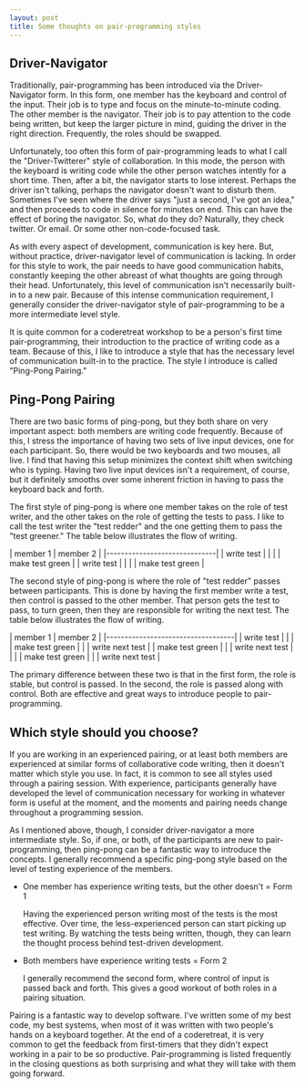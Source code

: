 ```yaml
---
layout: post
title: Some thoughts on pair-programming styles
---
```


## Driver-Navigator

Traditionally, pair-programming has been introduced via the Driver-Navigator form. In this form, one member has the keyboard and control of the input. Their job is to type and focus on the minute-to-minute coding. The other member is the navigator. Their job is to pay attention to the code being written, but keep the larger picture in mind, guiding the driver in the right direction. Frequently, the roles should be swapped.

Unfortunately, too often this form of pair-programming leads to what I call the "Driver-Twitterer" style of collaboration. In this mode, the person with the keyboard is writing code while the other person watches intently for a short time. Then, after a bit, the navigator starts to lose interest. Perhaps the driver isn't talking, perhaps the navigator doesn't want to disturb them. Sometimes I've seen where the driver says "just a second, I've got an idea," and then proceeds to code in silence for minutes on end. This can have the effect of boring the navigator. So, what do they do? Naturally, they check twitter. Or email. Or some other non-code-focused task.

As with every aspect of development, communication is key here. But, without practice, driver-navigator level of communication is lacking. In order for this style to work, the pair needs to have good communication habits, constantly keeping the other abreast of what thoughts are going through their head. Unfortunately, this level of communication isn't necessarily built-in to a new pair. Because of this intense communication requirement, I generally consider the driver-navigator style of pair-programming to be a more intermediate level style.

It is quite common for a coderetreat workshop to be a person's first time pair-programming, their introduction to the practice of writing code as a team. Because of this, I like to introduce a style that has the necessary level of communication built-in to the practice. The style I introduce is called "Ping-Pong Pairing."

## Ping-Pong Pairing

There are two basic forms of ping-pong, but they both share on very important aspect: both members are writing code frequently. Because of this, I stress the importance of having two sets of live input devices, one for each participant. So, there would be two keyboards and two mouses, all live. I find that having this setup minimizes the context shift when switching who is typing. Having two live input devices isn't a requirement, of course, but it definitely smooths over some inherent friction in having to pass the keyboard back and forth.

The first style of ping-pong is where one member takes on the role of test writer, and the other takes on the role of getting the tests to pass. I like to call the test writer the "test redder" and the one getting them to pass the "test greener." The table below illustrates the flow of writing.

| member 1   | member 2        |
|------------------------------|
| write test |                 |
|            | make test green |
| write test |                 |
|            | make test green |

The second style of ping-pong is where the role of "test redder" passes between participants. This is done by having the first member write a test, then control is passed to the other member. That person gets the test to pass, to turn green, then they are responsible for writing the next test. The table below illustrates the flow of writing.

| member 1        | member 2        |
|-----------------------------------|
| write test      |                 |
|                 | make test green |
|                 | write next test |
| make test green |                 |
| write next test |                 |
|                 | make test green |
|                 | write next test |

The primary difference between these two is that in the first form, the role is stable, but control is passed. In the second, the role is passed along with control. Both are effective and great ways to introduce people to pair-programming.

## Which style should you choose?

If you are working in an experienced pairing, or at least both members are experienced at similar forms of collaborative code writing, then it doesn't matter which style you use. In fact, it is common to see all styles used through a pairing session. With experience, participants generally have developed the level of communication necessary for working in whatever form is useful at the moment, and the moments and pairing needs change throughout a programming session.

As I mentioned above, though, I consider driver-navigator a more intermediate style. So, if one, or both, of the participants are new to pair-programming, then ping-pong can be a fantastic way to introduce the concepts. I generally recommend a specific ping-pong style based on the level of testing experience of the members.

* One member has experience writing tests, but the other doesn't = Form 1 

  Having the experienced person writing most of the tests is the most effective. Over time, the less-experienced person can start picking up test writing. By watching the tests being written, though, they can learn the thought process behind test-driven development.

* Both members have experience writing tests = Form 2

  I generally recommend the second form, where control of input is passed back and forth. This gives a good workout of both roles in a pairing situation.

Pairing is a fantastic way to develop software. I've written some of my best code, my best systems, when most of it was written with two people's hands on a keyboard together. At the end of a coderetreat, it is very common to get the feedback from first-timers that they didn't expect working in a pair to be so productive. Pair-programming is listed frequently in the closing questions as both surprising and what they will take with them going forward.

